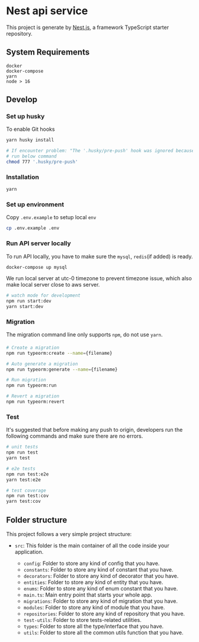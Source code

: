 # Nest api service

This project is generate by [Nest.js](https://github.com/nestjs/nest), a framework TypeScript starter repository.

## System Requirements

```
docker
docker-compose
yarn
node > 16
```

## Develop

### Set up husky

To enable Git hooks

```bash
yarn husky install

# If encounter problem: "The '.husky/pre-push' hook was ignored because it's not set as executable."
# run below command
chmod 777 '.husky/pre-push'
```

### Installation

```bash
yarn
```

### Set up environment

Copy `.env.example` to setup local `env`

```bash
cp .env.example .env
```

### Run API server locally

To run API locally, you have to make sure the `mysql`, `redis`(if added) is ready.

```bash
docker-compose up mysql
```

We run local server at utc-0 timezone to prevent timezone issue, which also make local server close to aws server.

```bash
# watch mode for development
npm run start:dev
yarn start:dev
```

### Migration

The migration command line only supports `npm`, do not use `yarn`.

####

```bash
# Create a migration
npm run typeorm:create --name={filename}

# Auto generate a migration
npm run typeorm:generate --name={filename}

# Run migration
npm run typeorm:run

# Revert a migration
npm run typeorm:revert
```

### Test

It's suggested that before making any push to origin, developers run the following commands and make sure there are no errors.

```bash
# unit tests
npm run test
yarn test

# e2e tests
npm run test:e2e
yarn test:e2e

# test coverage
npm run test:cov
yarn test:cov
```

## Folder structure

This project follows a very simple project structure:

- `src`: This folder is the main container of all the code inside your application.

  - `config`: Folder to store any kind of config that you have.
  - `constants`: Folder to store any kind of constant that you have.
  - `decorators`: Folder to store any kind of decorator that you have.
  - `entities`: Folder to store any kind of entity that you have.
  - `enums`: Folder to store any kind of enum constant that you have.
  - `main.ts`: Main entry point that starts your whole app.
  - `migrations`: Folder to store any kind of migration that you have.
  - `modules`: Folder to store any kind of module that you have.
  - `repositories`: Folder to store any kind of repository that you have.
  - `test-utils`: Folder to store tests-related utilities.
  - `types`: Folder to store all the type/interface that you have.
  - `utils`: Folder to store all the common utils function that you have.
